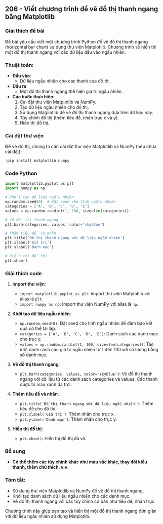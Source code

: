## 206 - Viết chương trình để vẽ đồ thị thanh ngang bằng Matplotlib

### Giải thích đề bài

Đề bài yêu cầu viết một chương trình Python để vẽ đồ thị thanh ngang (horizontal bar chart) sử dụng thư viện Matplotlib. Chương trình sẽ hiển thị một đồ thị thanh ngang với các dữ liệu đầu vào ngẫu nhiên.

### Thuật toán:

- **Đầu vào**:
  - Dữ liệu ngẫu nhiên cho các thanh của đồ thị.
- **Đầu ra**:
  - Một đồ thị thanh ngang thể hiện giá trị ngẫu nhiên.
- **Các bước thực hiện**:
  1. Cài đặt thư viện Matplotlib và NumPy.
  2. Tạo dữ liệu ngẫu nhiên cho đồ thị.
  3. Sử dụng Matplotlib để vẽ đồ thị thanh ngang dựa trên dữ liệu này.
  4. Tùy chỉnh đồ thị (thêm tiêu đề, nhãn trục x và y).
  5. Hiển thị đồ thị.

### Cài đặt thư viện

Để vẽ đồ thị, chúng ta cần cài đặt thư viện Matplotlib và NumPy (nếu chưa cài đặt):

```python
!pip install matplotlib numpy
```

### Code Python

```python
import matplotlib.pyplot as plt
import numpy as np

# Khởi tạo dữ liệu ngẫu nhiên
np.random.seed(0)  # Đặt seed cho tính ngẫu nhiên
categories = ['A', 'B', 'C', 'D', 'E']
values = np.random.randint(1, 100, size=len(categories))

# Vẽ đồ thị thanh ngang
plt.barh(categories, values, color='skyblue')

# Thêm tiêu đề và nhãn
plt.title('Đồ thị thanh ngang với dữ liệu ngẫu nhiên')
plt.xlabel('Giá trị')
plt.ylabel('Danh mục')

# Hiển thị đồ thị
plt.show()
```

### Giải thích code

1. **Import thư viện**:

   - `import matplotlib.pyplot as plt`: Import thư viện Matplotlib với alias là `plt`.
   - `import numpy as np`: Import thư viện NumPy với alias là `np`.

2. **Khởi tạo dữ liệu ngẫu nhiên**:

   - `np.random.seed(0)`: Đặt seed cho tính ngẫu nhiên để đảm bảo kết quả có thể tái lập.
   - `categories = ['A', 'B', 'C', 'D', 'E']`: Danh sách các danh mục cho trục y.
   - `values = np.random.randint(1, 100, size=len(categories))`: Tạo một danh sách các giá trị ngẫu nhiên từ 1 đến 100 với số lượng bằng số danh mục.

3. **Vẽ đồ thị thanh ngang**:

   - `plt.barh(categories, values, color='skyblue')`: Vẽ đồ thị thanh ngang với dữ liệu từ các danh sách categories và values. Các thanh được tô màu xanh da trời.

4. **Thêm tiêu đề và nhãn**:

   - `plt.title('Đồ thị thanh ngang với dữ liệu ngẫu nhiên')`: Thêm tiêu đề cho đồ thị.
   - `plt.xlabel('Giá trị')`: Thêm nhãn cho trục x.
   - `plt.ylabel('Danh mục')`: Thêm nhãn cho trục y.

5. **Hiển thị đồ thị**:
   - `plt.show()`: Hiển thị đồ thị đã vẽ.

### Bổ sung

- **Có thể thêm các tùy chỉnh khác như màu sắc khác, thay đổi kiểu thanh, thêm chú thích, v.v.**

### Tóm tắt:

- Sử dụng thư viện Matplotlib và NumPy để vẽ đồ thị thanh ngang.
- Khởi tạo danh sách dữ liệu ngẫu nhiên cho các danh mục.
- Vẽ đồ thị thanh ngang với các tùy chỉnh cơ bản như tiêu đề, nhãn trục.

Chương trình này giúp bạn tạo và hiển thị một đồ thị thanh ngang đơn giản với dữ liệu ngẫu nhiên sử dụng Matplotlib.

